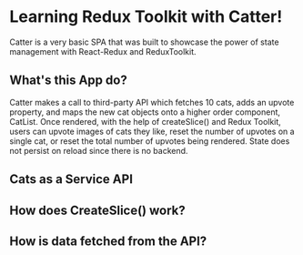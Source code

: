# Learning Redux Toolkit with Catter!

Catter is a very basic SPA that was built to showcase the power of state management with React-Redux and ReduxToolkit. 

## What's this App do? 

Catter makes a call to third-party API which fetches 10 cats, adds an upvote property, and maps the new cat objects onto a higher order component, CatList. Once rendered, with the help of createSlice() and Redux Toolkit, users can upvote images of cats they like, reset the number of upvotes on a single cat, or reset the total number of upvotes being rendered. State does not persist on reload since there is no backend. 

## Cats as a Service API



## How does CreateSlice() work? 

## How is data fetched from the API? 


